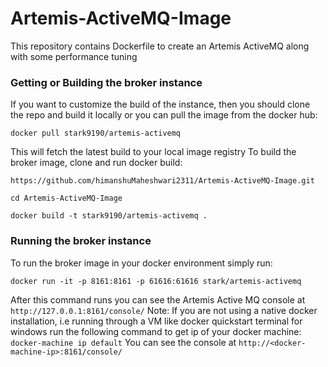 # Artemis-ActiveMQ-Image
This repository contains Dockerfile to create an Artemis ActiveMQ along with some performance tuning

### Getting or Building the broker instance
If you want to customize the build of the instance, then you should clone the repo and build it locally or you can pull the image from the docker hub:
 ```
 docker pull stark9190/artemis-activemq
 ```
 This will fetch the latest build to your local image registry
 To build the broker image, clone and run docker build:
```
https://github.com/himanshuMaheshwari2311/Artemis-ActiveMQ-Image.git

cd Artemis-ActiveMQ-Image

docker build -t stark9190/artemis-activemq .
```

### Running the broker instance
To run the broker image in your docker environment simply run:
```
docker run -it -p 8161:8161 -p 61616:61616 stark/artemis-activemq
```
After this command runs you can see the Artemis Active MQ console at ``` http://127.0.0.1:8161/console/ ```
Note: If you are not using a native docker installation, i.e running through a VM like docker quickstart terminal for windows run the following command to get ip of your docker machine:
```docker-machine ip default```
You can see the console at ``` http://<docker-machine-ip>:8161/console/ ```
